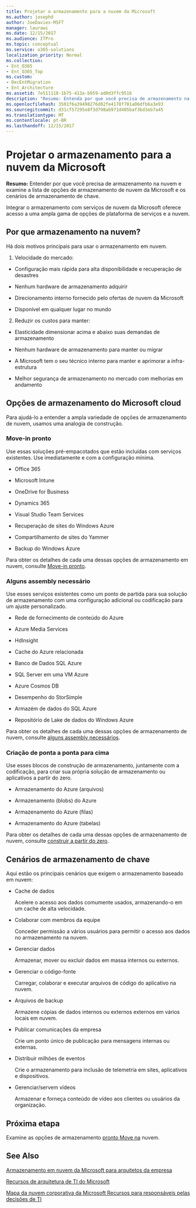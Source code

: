 ```yaml
---
title: Projetar o armazenamento para a nuvem da Microsoft
ms.author: josephd
author: JoeDavies-MSFT
manager: laurawi
ms.date: 12/15/2017
ms.audience: ITPro
ms.topic: conceptual
ms.service: o365-solutions
localization_priority: Normal
ms.collection:
- Ent_O365
- Ent_O365_Top
ms.custom:
- DecEntMigration
- Ent_Architecture
ms.assetid: 7e511118-1b75-413a-b959-ad0d3ffc9516
description: "Resumo: Entenda por que você precisa de armazenamento na nuvem e examine a lista de opções de armazenamento de nuvem da Microsoft e os cenários de armazenamento de chave."
ms.openlocfilehash: 3501f6a39498276d02fe4178f701a06dfb6a3e93
ms.sourcegitcommit: d31cf57295e8f3d798ab971d405baf3bd3eb7a45
ms.translationtype: MT
ms.contentlocale: pt-BR
ms.lasthandoff: 12/15/2017
---
```

# <a name="designing-storage-for-the-microsoft-cloud"></a>Projetar o armazenamento para a nuvem da Microsoft

 **Resumo:** Entender por que você precisa de armazenamento na nuvem e examine a lista de opções de armazenamento de nuvem da Microsoft e os cenários de armazenamento de chave.
  
Integrar o armazenamento com serviços de nuvem da Microsoft oferece acesso a uma ampla gama de opções de plataforma de serviços e a nuvem.
  
## <a name="why-cloud-storage"></a>Por que armazenamento na nuvem?

Há dois motivos principais para usar o armazenamento em nuvem.
  
1. Velocidade do mercado:
    
  - Configuração mais rápida para alta disponibilidade e recuperação de desastres
    
  - Nenhum hardware de armazenamento adquirir
    
  - Direcionamento interno fornecido pelo ofertas de nuvem da Microsoft
    
  - Disponível em qualquer lugar no mundo
    
2. Reduzir os custos para manter:
    
  - Elasticidade dimensionar acima e abaixo suas demandas de armazenamento
    
  - Nenhum hardware de armazenamento para manter ou migrar
    
  - A Microsoft tem o seu técnico interno para manter e aprimorar a infra-estrutura
    
  - Melhor segurança de armazenamento no mercado com melhorias em andamento
    
## <a name="microsoft-cloud-storage-options"></a>Opções de armazenamento do Microsoft cloud

Para ajudá-lo a entender a ampla variedade de opções de armazenamento de nuvem, usamos uma analogia de construção.
  
### <a name="move-in-ready"></a>Move-in pronto

Use essas soluções pré-empacotados que estão incluídas com serviços existentes. Use imediatamente e com a configuração mínima.
  
- Office 365
    
- Microsoft Intune
    
- OneDrive for Business
    
- Dynamics 365
    
- Visual Studio Team Services
    
- Recuperação de sites do Windows Azure
    
- Compartilhamento de sites do Yammer
    
- Backup do Windows Azure
    
Para obter os detalhes de cada uma dessas opções de armazenamento em nuvem, consulte [Move-in pronto](move-in-ready.md).
  
### <a name="some-assembly-required"></a>Alguns assembly necessário

Use esses serviços existentes como um ponto de partida para sua solução de armazenamento com uma configuração adicional ou codificação para um ajuste personalizado.
  
- Rede de fornecimento de conteúdo do Azure
    
- Azure Media Services
    
- HdInsight
    
- Cache do Azure relacionada
    
- Banco de Dados SQL Azure
    
- SQL Server em uma VM Azure
    
- Azure Cosmos DB
    
- Desempenho do StorSimple
    
- Armazém de dados do SQL Azure
    
- Repositório de Lake de dados do Windows Azure
    
Para obter os detalhes de cada uma dessas opções de armazenamento de nuvem, consulte [alguns assembly necessários](some-assembly-required.md).
  
### <a name="build-from-the-ground-up"></a>Criação de ponta a ponta para cima

Use esses blocos de construção de armazenamento, juntamente com a codificação, para criar sua própria solução de armazenamento ou aplicativos a partir do zero.
  
- Armazenamento do Azure (arquivos)
    
- Armazenamento (blobs) do Azure
    
- Armazenamento do Azure (filas)
    
- Armazenamento do Azure (tabelas)
    
Para obter os detalhes de cada uma dessas opções de armazenamento de nuvem, consulte [construir a partir do zero](build-from-the-ground-up.md).
  
## <a name="key-storage-scenarios"></a>Cenários de armazenamento de chave

Aqui estão os principais cenários que exigem o armazenamento baseado em nuvem:
  
- Cache de dados
    
    Acelere o acesso aos dados comumente usados, armazenando-o em um cache de alta velocidade.
    
- Colaborar com membros da equipe
    
    Conceder permissão a vários usuários para permitir o acesso aos dados no armazenamento na nuvem.
    
- Gerenciar dados
    
    Armazenar, mover ou excluir dados em massa internos ou externos.
    
- Gerenciar o código-fonte
    
    Carregar, colaborar e executar arquivos de código do aplicativo na nuvem.
    
- Arquivos de backup
    
    Armazene cópias de dados internos ou externos externos em vários locais em nuvem.
    
- Publicar comunicações da empresa
    
    Crie um ponto único de publicação para mensagens internas ou externas.
    
- Distribuir milhões de eventos
    
    Crie o armazenamento para inclusão de telemetria em sites, aplicativos e dispositivos.
    
- Gerenciar/servem vídeos
    
    Armazenar e forneça conteúdo de vídeo aos clientes ou usuários da organização.
    
## <a name="next-step"></a>Próxima etapa

Examine as opções de armazenamento [pronto Move na](move-in-ready.md) nuvem.
  
## <a name="see-also"></a>See Also

[Armazenamento em nuvem da Microsoft para arquitetos da empresa](microsoft-cloud-storage-for-enterprise-architects.md)
  
[Recursos de arquitetura de TI do Microsoft](microsoft-cloud-it-architecture-resources.md)

[Mapa da nuvem corporativa da Microsoft Recursos para responsáveis pelas decisões de TI](https://sway.com/FJ2xsyWtkJc2taRD)



